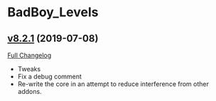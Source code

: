 # BadBoy_Levels

## [v8.2.1](https://github.com/funkydude/BadBoy_Levels/tree/v8.2.1) (2019-07-08)
[Full Changelog](https://github.com/funkydude/BadBoy_Levels/compare/v8.2.0...v8.2.1)

- Tweaks  
- Fix a debug comment  
- Re-write the core in an attempt to reduce interference from other addons.  
